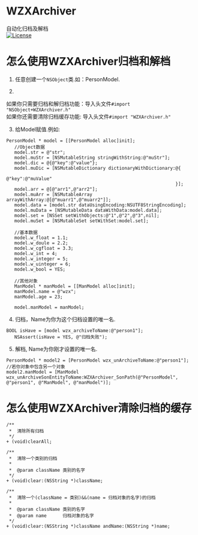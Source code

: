 # WZXArchiver
自动化归档及解档<br>
[![License](https://img.shields.io/packagist/l/doctrine/orm.svg)](https://github.com/Wzxhaha/WZXArchiver/blob/master/LICENSE)

# 怎么使用WZXArchiver归档和解档
1. 任意创建一个`NSObject`类.如：PersonModel.

2. 
如果你只需要归档和解归档功能：导入头文件`#import "NSObject+WZXArchiver.h"`<br>
如果你还需要清除归档缓存功能: 导入头文件`#import "WZXArchiver.h"`

3. 给Model赋值.例如:
 ```objc
PersonModel * model = [[PersonModel alloc]init];
    //Object数据
    model.str = @"str";
    model.muStr = [NSMutableString stringWithString:@"muStr"];
    model.dic = @{@"key":@"value"};
    model.muDic = [NSMutableDictionary dictionaryWithDictionary:@{
                                                                  @"key":@"muValue"
                                                                }];
    model.arr = @[@"arr1",@"arr2"];
    model.muArr = [NSMutableArray arrayWithArray:@[@"muarr1",@"muarr2"]];
    model.data = [model.str dataUsingEncoding:NSUTF8StringEncoding];
    model.muData = [NSMutableData dataWithData:model.data];
    model.set = [NSSet setWithObjects:@"1",@"2",@"3",nil];
    model.muSet = [NSMutableSet setWithSet:model.set];
    
    //基本数据
    model.w_float = 1.1;
    model.w_doule = 2.2;
    model.w_cgfloat = 3.3;
    model.w_int = 4;
    model.w_integer = 5;
    model.w_uinteger = 6;
    model.w_bool = YES;
    
    //其他对象
    ManModel * manModel = [[ManModel alloc]init];
    manModel.name = @"wzx";
    manModel.age = 23;
    
    model.manModel = manModel;
 ```

4. 归档，Name为你为这个归档设置的唯一名.
 ```objc
BOOL isHave = [model wzx_archiveToName:@"person1"];
    NSAssert(isHave = YES, @"归档失败");
 ```

5. 解档, Name为你刚才设置的唯一名.
 ```objc
PersonModel * model2 = [PersonModel wzx_unArchiveToName:@"person1"];
//若你对象中包含另一个对象
model2.manModel = [ManModel wzx_unArchiveSonEntityToName:WZXArchiver_SonPath(@"PersonModel", @"person1", @"ManModel", @"manModel")];
 ```

# 怎么使用WZXArchiver清除归档的缓存
```objc
/**
 *  清除所有归档
 */
+ (void)clearAll;

/**
 *  清除一个类别的归档
 *
 *  @param className 类别的名字
 */
+ (void)clear:(NSString *)className;

/**
 *  清除一个(className = 类别)&&(name = 归档对象的名字)的归档
 *
 *  @param className 类别的名字
 *  @param name      归档对象的名字
 */
+ (void)clear:(NSString *)className andName:(NSString *)name;
```
